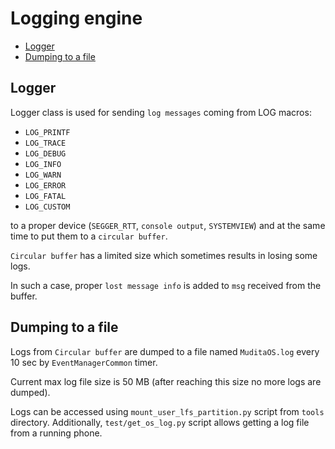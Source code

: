 # Logging engine

- [Logger](#Logger)
- [Dumping to a file](#Dumping-to-a-file)

## Logger

Logger class is used for sending `log messages` coming from LOG macros:

- `LOG_PRINTF`
- `LOG_TRACE`
- `LOG_DEBUG`
- `LOG_INFO`
- `LOG_WARN`
- `LOG_ERROR`
- `LOG_FATAL`
- `LOG_CUSTOM`

to a proper device (`SEGGER_RTT`, `console output`, `SYSTEMVIEW`)
and at the same time to put them to a `circular buffer`.

`Circular buffer` has a limited size which sometimes results in losing some logs.

In such a case, proper `lost message info` is added to `msg` received from the buffer.

## Dumping to a file

Logs from `Circular buffer` are dumped to a file named `MuditaOS.log` every 10 sec by `EventManagerCommon` timer.

Current max log file size is 50 MB (after reaching this size no more logs are dumped).

Logs can be accessed using `mount_user_lfs_partition.py` script from `tools` directory.
Additionally, `test/get_os_log.py` script allows getting a log file from a running phone.
